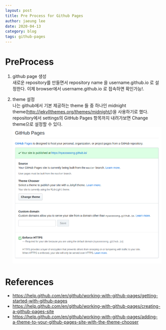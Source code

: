 ```yaml
---
layout: post
title: Pre Process for Github Pages
author: jaeung lee
date: 2020-04-13
category: blog
tags: github-pages
---
```

# PreProcess

1. github page 생성	    
	새로운 repository를 만들면서 repository name 을 username.github.io 로 설정한다.
	이제 browser에서 username.github.io 로 접속하면 확인가능!.

2. theme 설정   
	나는 github에서 기본 제공하는 theme 들 중 하나인 midnight theme(http://jekyllthemes.org/themes/midnight/)을 사용하기로 했다. 
	repository에서 settings의 GitHub Pages 항목까지 내려가보면 Change theme으로 설정할 수 있다.
	![GitHub repository setting page](/assets/img/github-pages.png)

# References
- <https://help.github.com/en/github/working-with-github-pages/getting-started-with-github-pages>
- <https://help.github.com/en/github/working-with-github-pages/creating-a-github-pages-site>
- <https://help.github.com/en/github/working-with-github-pages/adding-a-theme-to-your-github-pages-site-with-the-theme-chooser>

